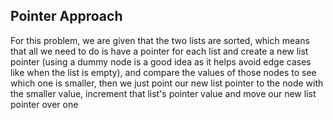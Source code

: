 ## Pointer Approach
For this problem, we are given that the two lists are sorted, which means that all we need to do is have a pointer for each list and create a new list pointer (using a dummy node is a good idea as it helps avoid edge cases like when the list is empty), and compare the values of those nodes to see which one is smaller, then we just point our new list pointer to the node with the smaller value, increment that list's pointer value and move our new list pointer over one